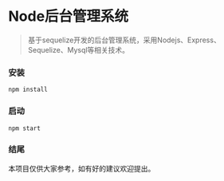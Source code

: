 # Node后台管理系统

> 基于sequelize开发的后台管理系统，采用Nodejs、Express、Sequelize、Mysql等相关技术。

### 安装
```
npm install
```

### 启动
```
npm start
```

### 结尾
本项目仅供大家参考，如有好的建议欢迎提出。